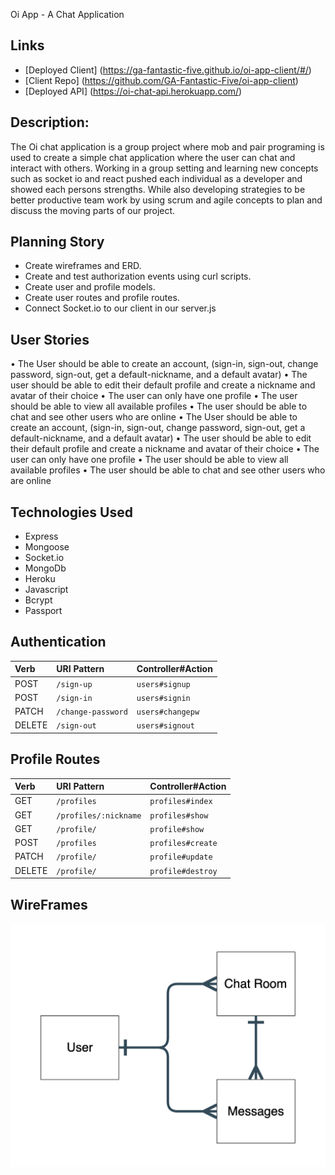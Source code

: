 Oi App - A Chat Application

## Links
- [Deployed Client] (https://ga-fantastic-five.github.io/oi-app-client/#/)
- [Client Repo] (https://github.com/GA-Fantastic-Five/oi-app-client)
- [Deployed API] (https://oi-chat-api.herokuapp.com/)

## Description:
The Oi chat application is a group project where mob and pair programing is used to create a simple chat application where the user can chat and interact with others. Working in a group setting and learning new concepts such as socket io and react pushed each individual as a developer and showed each persons strengths. While also developing strategies to be better productive team work by using scrum and agile concepts to plan and discuss the moving parts of our project.


## Planning Story
- Create wireframes and ERD.
- Create and test authorization events using curl scripts.
- Create user and profile models.
- Create user routes and profile routes.
- Connect Socket.io to our client in our server.js



## User Stories
•	The User should be able to create an account, (sign-in, sign-out, change password, sign-out, get a default-nickname, and a default avatar)
•	The user should be able to edit their default profile and create a nickname and avatar of their choice
•	The user can only have one profile
•	The user should be able to view all available profiles
•	The user should be able to chat and see other users who are online
•	The User should be able to create an account, (sign-in, sign-out, change password, sign-out, get a default-nickname, and a default avatar)
•	The user should be able to edit their default profile and create a nickname and avatar of their choice
•	The user can only have one profile
•	The user should be able to view all available profiles
•	The user should be able to chat and see other users who are online



## Technologies Used
- Express
- Mongoose
- Socket.io
- MongoDb
- Heroku
- Javascript
- Bcrypt
- Passport

## Authentication
| Verb   | URI Pattern            | Controller#Action |
|:-------|:-----------------------|:------------------|
| POST   | `/sign-up`             | `users#signup`    |
| POST   | `/sign-in`             | `users#signin`    |
| PATCH  | `/change-password`     | `users#changepw`  |
| DELETE | `/sign-out`            | `users#signout`   |
## Profile Routes
| Verb   | URI Pattern           | Controller#Action|
|:-------|:----------------------|:-----------------|
| GET    | `/profiles`           | `profiles#index` |
| GET    | `/profiles/:nickname` | `profiles#show`  |
| GET    | `/profile/`           | `profile#show`   |
| POST   | `/profiles`           | `profiles#create`|
| PATCH  | `/profile/`           | `profile#update` |
| DELETE | `/profile/`           | `profile#destroy`|

## WireFrames
![ERD](./erd.png)

